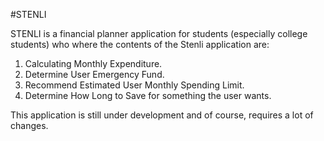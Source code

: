 #STENLI

STENLI is a financial planner application for students (especially college students) who
where the contents of the Stenli application are:

1. Calculating Monthly Expenditure.
2. Determine User Emergency Fund.
3. Recommend Estimated User Monthly Spending Limit.
4. Determine How Long to Save for something the user wants.

This application is still under development and of course, requires a lot of changes.
